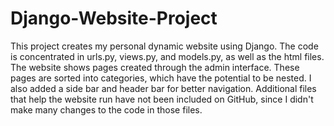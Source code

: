 # Django-Website-Project
This project creates my personal dynamic website using Django. 
The code is concentrated in urls.py, views.py, and models.py, as well as the html files. The website shows pages created through the admin interface. These pages are sorted into categories, which have the potential to be nested. I also added a side bar and header bar for better navigation.
Additional files that help the website run have not been included on GitHub, since I didn't make many changes to the code in those files.
